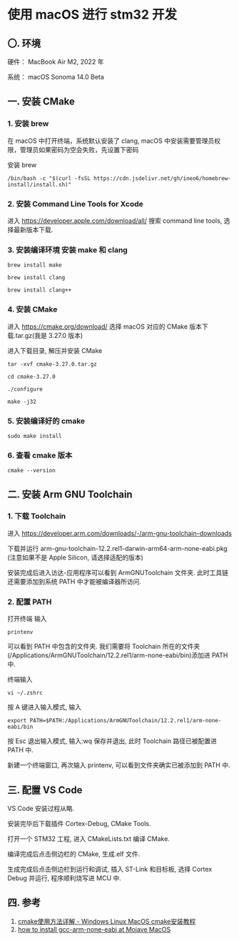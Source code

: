 # 使用 macOS 进行 stm32 开发

## 〇. 环境

硬件： MacBook Air M2, 2022 年

系统： macOS Sonoma 14.0 Beta

## 一. 安装 CMake

### 1. 安装 brew

在 macOS 中打开终端，系统默认安装了 clang, macOS 中安装需要管理员权限，管理员如果密码为空会失败，先设置下密码

安装 brew

```shell
/bin/bash -c "$(curl -fsSL https://cdn.jsdelivr.net/gh/ineo6/homebrew-install/install.sh)"
```

### 2. 安装 Command Line Tools for Xcode

进入 https://developer.apple.com/download/all/
搜索 command line tools, 选择最新版本下载.

### 3. 安装编译环境 安装 make 和 clang

```shell
brew install make

brew install clang

brew install clang++
```

### 4. 安装 CMake

进入 https://cmake.org/download/
选择 macOS 对应的 CMake 版本下载.tar.gz(我是 3.27.0 版本)

进入下载目录, 解压并安装 CMake

```shell
tar -xvf cmake-3.27.0.tar.gz

cd cmake-3.27.0

./configure

make -j32
```

### 5. 安装编译好的 cmake

```shell
sudo make install
```

### 6. 查看 cmake 版本

```shell
cmake --version
```

## 二. 安装 Arm GNU Toolchain

### 1. 下载 Toolchain

进入 https://developer.arm.com/downloads/-/arm-gnu-toolchain-downloads

下载并运行 arm-gnu-toolchain-12.2.rel1-darwin-arm64-arm-none-eabi.pkg (注意如果不是 Apple Silicon, 请选择适配的版本)

安装完成后进入访达-应用程序可以看到 ArmGNUToolchain 文件夹. 此时工具链还需要添加到系统 PATH 中才能被编译器所访问.

### 2. 配置 PATH

打开终端 输入

```shell
printenv
```

可以看到 PATH 中包含的文件夹. 我们需要将 Toolchain 所在的文件夹(/Applications/ArmGNUToolchain/12.2.rel1/arm-none-eabi/bin)添加进 PATH 中.

终端输入

```shell
vi ~/.zshrc
```

按 A 键进入输入模式, 输入

```shell
export PATH=$PATH:/Applications/ArmGNUToolchain/12.2.rel1/arm-none-eabi/bin
```

按 Esc 退出输入模式, 输入:wq 保存并退出, 此时 Toolchain 路径已被配置进 PATH 中.

新建一个终端窗口, 再次输入 printenv, 可以看到文件夹确实已被添加到 PATH 中.

## 三. 配置 VS Code

VS Code 安装过程从略.

安装完毕后下载插件 Cortex-Debug, CMake Tools.

打开一个 STM32 工程, 进入 CMakeLists.txt 编译 CMake.

编译完成后点击侧边栏的 CMake, 生成.elf 文件.

生成完成后点击侧边栏到运行和调试, 插入 ST-Link 和目标板, 选择 Cortex Debug 并运行, 程序顺利烧写进 MCU 中.

## 四. 参考

1. [cmake使用方法详解 - Windows Linux MacOS cmake安装教程](https://zhuanlan.zhihu.com/p/560253743)
2. [how to install gcc-arm-none-eabi at Mojave MacOS](https://stackoverflow.com/questions/59861085/how-to-install-gcc-arm-none-eabi-at-mojave-macos)
